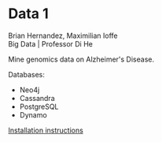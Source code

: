 # Data 1

Brian Hernandez, Maximilian Ioffe <br>
Big Data | Professor Di He

Mine genomics data on Alzheimer's Disease.

Databases:
- Neo4j
- Cassandra
- PostgreSQL
- Dynamo

[Installation instructions](https://github.com/mikmaks97/bigdatagenes/blob/master/docs/installation.md)
